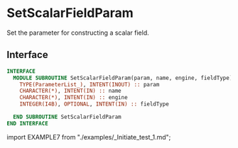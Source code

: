 # SetScalarFieldParam

<!-- markdownlint-disable MD041 MD013 MD033 MD012 -->

Set the parameter for constructing a scalar field.

## Interface

<Tabs>
<TabItem value="interface" label="Interface" default>

```fortran
INTERFACE
  MODULE SUBROUTINE SetScalarFieldParam(param, name, engine, fieldType)
    TYPE(ParameterList_), INTENT(INOUT) :: param
    CHARACTER(*), INTENT(IN) :: name
    CHARACTER(*), INTENT(IN) :: engine
    INTEGER(I4B), OPTIONAL, INTENT(IN) :: fieldType

  END SUBROUTINE SetScalarFieldParam
END INTERFACE
```

</TabItem>

<TabItem value="example" label="️See example">

import EXAMPLE7 from "./examples/_Initiate_test_1.md";

<EXAMPLE7 />

</TabItem>

<TabItem value="close" label="↢ ">

</TabItem>
</Tabs>
